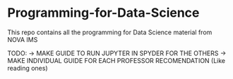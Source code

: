 # Programming-for-Data-Science
This repo contains all the programming for Data Science material from NOVA IMS 

TODO: 
-> MAKE GUIDE TO RUN JUPYTER IN SPYDER FOR THE OTHERS
-> MAKE INDIVIDUAL GUIDE FOR EACH PROFESSOR RECOMENDATION (Like reading ones)